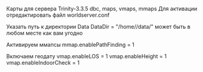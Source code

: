 Карты для сервера Trinity-3.3.5 dbc, maps, vmaps, mmaps
Для активации отредактировать файл worldserver.conf

Указать путь к директории Data
DataDir = "/home/<USER>/data/" может быть в любом месте как вам угодно

Активируем ммапсы
mmap.enablePathFinding = 1

Включаем геодату
vmap.enableLOS    = 1
vmap.enableHeight = 1
vmap.enableIndoorCheck = 1